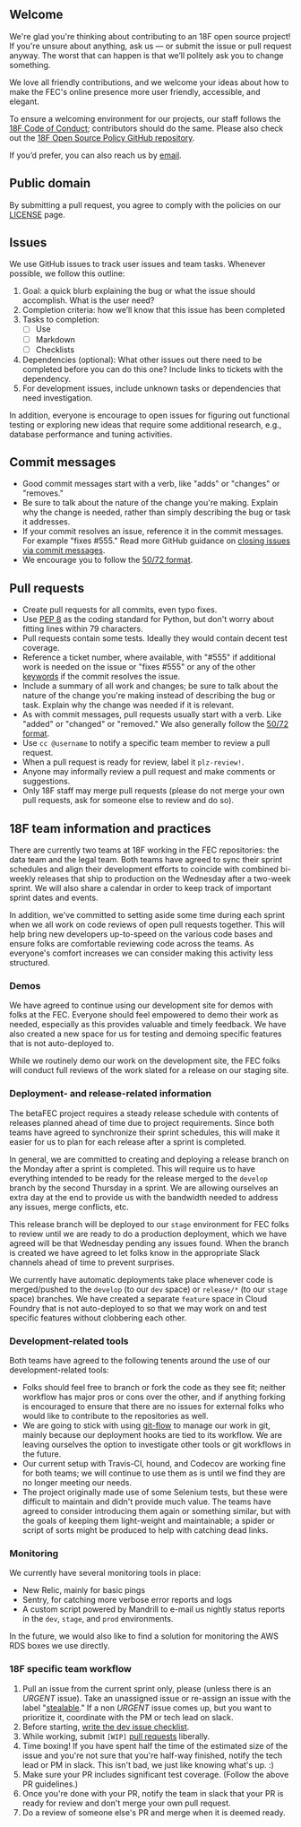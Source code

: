 ## Welcome
We're glad you're thinking about contributing to an 18F open source project!
If you're unsure about anything, ask us — or submit the issue or pull request
anyway. The worst that can happen is that we’ll politely ask you to change
something.

We love all friendly contributions, and we welcome your ideas about how to
make the FEC's online presence more user friendly, accessible, and elegant.

To ensure a welcoming environment for our projects, our staff follows the
[18F Code of Conduct](https://github.com/18F/code-of-conduct/blob/master/code-of-conduct.md);
contributors should do the same. Please also check out the
[18F Open Source Policy GitHub repository]( https://github.com/18f/open-source-policy).

If you’d prefer, you can also reach us by
[email](mailto:betafeedback@fec.gov).


## Public domain
By submitting a pull request, you agree to comply with the policies on our
[LICENSE](LICENSE.md) page.


## Issues
We use GitHub issues to track user issues and team tasks. Whenever possible,
we follow this outline:
 
1. Goal: a quick blurb explaining the bug or what the issue should accomplish.
   What is the user need?
2. Completion criteria: how we’ll know that this issue has been completed
3. Tasks to completion:
    - [ ] Use 
    - [ ] Markdown
    - [ ] Checklists 
4. Dependencies (optional): What other issues out there need to be completed
   before you can do this one? Include links to tickets with the dependency.
5. For development issues, include unknown tasks or dependencies that need
   investigation.

In addition, everyone is encourage to open issues for figuring out functional
testing or exploring new ideas that require some additional research, e.g.,
database performance and tuning activities.


## Commit messages
- Good commit messages start with a verb, like "adds" or "changes" or
  "removes."
- Be sure to talk about the nature of the change you're making. Explain why
  the change is needed, rather than simply describing the bug or task it
  addresses.
- If your commit resolves an issue, reference it in the commit messages. For
  example "fixes #555." Read more GitHub guidance on
  [closing issues via commit messages](https://help.github.com/articles/closing-issues-via-commit-messages/).
- We encourage you to follow the
  [50/72 format](http://stackoverflow.com/questions/2290016/git-commit-messages-50-72-formatting).


## Pull requests
- Create pull requests for all commits, even typo fixes.
- Use [PEP 8](https://www.python.org/dev/peps/pep-0008/) as the coding
  standard for Python, but don't worry about fitting lines within 79
  characters.
- Pull requests contain some tests. Ideally they would contain decent test
  coverage.
- Reference a ticket number, where available, with "#555" if additional work
  is needed on the issue or "fixes #555" or any of the other
  [keywords](https://help.github.com/articles/closing-issues-via-commit-messages/)
  if the commit resolves the issue.
- Include a summary of all work and changes; be sure to talk about the nature
  of the change you're making instead of describing the bug or task. Explain
  why the change was needed if it is relevant.
- As with commit messages, pull requests usually start with a verb. Like
  "added" or "changed" or "removed."  We also generally follow the
  [50/72 format](http://stackoverflow.com/questions/2290016/git-commit-messages-50-72-formatting).
- Use `cc @username` to notify a specific team member to review a pull
  request.
- When a pull request is ready for review, label it `plz-review!`.
- Anyone may informally review a pull request and make comments or
  suggestions.
- Only 18F staff may merge pull requests (please do not merge your own pull
  requests, ask for someone else to review and do so).


## 18F team information and practices
There are currently two teams at 18F working in the FEC repositories: the data
team and the legal team. Both teams have agreed to sync their sprint schedules
and align their development efforts to coincide with combined bi-weekly
releases that ship to production on the Wednesday after a two-week sprint. We
will also share a calendar in order to keep track of important sprint dates
and events.

In addition, we've committed to setting aside some time during each sprint
when we all work on code reviews of open pull requests together. This will
help bring new developers up-to-speed on the various code bases and ensure
folks are comfortable reviewing code across the teams. As everyone's comfort
increases we can consider making this activity less structured.


### Demos
We have agreed to continue using our development site for demos with folks at
the FEC. Everyone should feel empowered to demo their work as needed,
especially as this provides valuable and timely feedback. We have also created
a new space for us for testing and demoing specific features that is not
auto-deployed to.

While we routinely demo our work on the development site, the FEC folks will
conduct full reviews of the work slated for a release on our staging site.


### Deployment- and release-related information
The betaFEC project requires a steady release schedule with contents of
releases planned ahead of time due to project requirements. Since both teams
have agreed to synchronize their sprint schedules, this will make it easier
for us to plan for each release after a sprint is completed.

In general, we are committed to creating and deploying a release branch on the
Monday after a sprint is completed. This will require us to have everything
intended to be ready for the release merged to the `develop` branch by the
second Thursday in a sprint. We are allowing ourselves an extra day at the end
to provide us with the bandwidth needed to address any issues, merge
conflicts, etc.

This release branch will be deployed to our `stage` environment for FEC folks
to review until we are ready to do a production deployment, which we have
agreed will be that Wednesday pending any issues found. When the branch is
created we have agreed to let folks know in the appropriate Slack channels
ahead of time to prevent surprises.

We currently have automatic deployments take place whenever code is
merged/pushed to the `develop` (to our `dev` space) or `release/*` (to our
`stage` space) branches. We have created a separate `feature` space in Cloud
Foundry that is not auto-deployed to so that we may work on and test specific
features without clobbering each other.


### Development-related tools
Both teams have agreed to the following tenents around the use of our
development-related tools:

- Folks should feel free to branch or fork the code as they see fit; neither
  workflow has major pros or cons over the other, and if anything forking is
  encouraged to ensure that there are no issues for external folks who would
  like to contribute to the repositories as well.
- We are going to stick with using
  [git-flow](http://danielkummer.github.io/git-flow-cheatsheet/) to manage our
  work in git, mainly because our deployment hooks are tied to its workflow.
  We are leaving ourselves the option to investigate other tools or git
  workflows in the future.
- Our current setup with Travis-CI, hound, and Codecov are working fine for
  both teams; we will continue to use them as is until we find they are no
  longer meeting our needs.
- The project originally made use of some Selenium tests, but these were
  difficult to maintain and didn't provide much value. The teams have agreed
  to consider introducing them again or something similar, but with the goals
  of keeping them light-weight and maintainable; a spider or script of sorts
  might be produced to help with catching dead links.


### Monitoring
We currently have several monitoring tools in place:

- New Relic, mainly for basic pings
- Sentry, for catching more verbose error reports and logs
- A custom script powered by Mandrill to e-mail us nightly status reports in
  the `dev`, `stage`, and `prod` environments.

In the future, we would also like to find a solution for monitoring the AWS
RDS boxes we use directly.


### 18F specific team workflow
1. Pull an issue from the current sprint only, please (unless there is an
   *URGENT* issue). Take an unassigned issue or re-assign an issue with the
   label "[stealable](https://github.com/18F/openFEC/labels/stealable)." If a
   non *URGENT* issue comes up, but you want to prioritize it, coordinate with
   the PM or tech lead on slack.
2. Before starting,
   [write the dev issue checklist](https://github.com/18f/openFEC/blob/develop/CONTRIBUTING.md#development-issues-should-include).
3. While working, submit `[WIP]`
   [pull requests](https://github.com/18f/openFEC/blob/develop/CONTRIBUTING.md#pull-requests)
   liberally.
4. Time boxing! If you have spent half the time of the estimated size of the
   issue and you're not sure that you're half-way finished, notify the tech
   lead or PM in slack. This isn't bad, we just like knowing what's up. :)
5. Make sure your PR includes significant test coverage. (Follow the above PR
   guidelines.)
6. Once you're done with your PR, notify the team in slack that your PR is
   ready for review and don't merge your own pull request.
7. Do a review of someone else's PR and merge when it is deemed ready.
